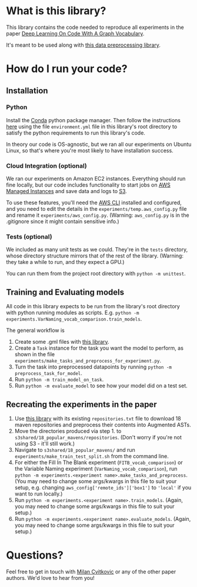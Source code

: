 # What is this library?
This library contains the code needed to reproduce all experiments in the paper [Deep Learning On Code With A Graph Vocabulary](http://tensorlab.cms.caltech.edu/users/anima/pubs/Deep_Learning_On_Code_with_an_Unbounded_Vocabulary.pdf).

It's meant to be used along with [this data preprocessing library](https://github.com/mwcvitkovic/Deep_Learning_On_Code_With_A_Graph_Vocabulary--Code_Preprocessor).

# How do I run your code?
## Installation
### Python
Install the [Conda](https://conda.io/docs/index.html) python package manager.  Then follow the instructions [here](https://conda.io/docs/user-guide/tasks/manage-environments.html#creating-an-environment-from-an-environment-yml-file)
using the file `environment.yml` file in this library's root directory to satisfy the python requirements to run this library's code.

In theory our code is OS-agnostic, but we ran all our experiments on Ubuntu Linux, so that's where you're most likely to have installation success.

### Cloud Integration (optional)
We ran our experiments on Amazon EC2 instances.  Everything should run fine locally, but our code includes functionality to start jobs on [AWS Managed Instances](https://docs.aws.amazon.com/systems-manager/latest/userguide/what-is-systems-manager.html) and save data and logs to [S3](https://aws.amazon.com/s3/).  

To use these features, you'll need the [AWS CLI](https://aws.amazon.com/documentation/cli/) installed and configured, and you need to edit the details in the `experiments/temp.aws_config.py` file and rename it `experiments/aws_config.py`.  (Warning: `aws_config.py` is in the .gitignore since it might contain sensitive info.)

### Tests (optional)
We included as many unit tests as we could.  They're in the `tests` directory, whose directory structure mirrors that of the rest of the library.  (Warning: they take a while to run, and they expect a GPU.)

You can run them from the project root directory with `python -m unittest`.

## Training and Evaluating models
All code in this library expects to be run from the library's root directory with python running modules as scripts.  E.g. `python -m experiments.VarNaming_vocab_comparison.train_models`.

The general workflow is
1. Create some .gml files with [this library](https://github.com/mwcvitkovic/Deep_Learning_On_Code_With_A_Graph_Vocabulary--Code_Preprocessor).
2. Create a `Task` instance for the task you want the model to perform, as shown in the file `experiments/make_tasks_and_preprocess_for_experiment.py`.
3. Turn the task into preprocessed datapoints by running `python -m preprocess_task_for_model`.
4. Run `python -m train_model_on_task`.
5. Run `python -m evaluate_model` to see how your model did on a test set.

## Recreating the experiments in the paper
1. Use [this library](https://github.com/mwcvitkovic/Deep_Learning_On_Code_With_A_Graph_Vocabulary--Code_Preprocessor) with its existing `repositories.txt` file to download 18 maven repositories and preprocess their contents into Augmented ASTs.
2. Move the directories produced via step 1. to `s3shared/18_popular_mavens/repositories`.  (Don't worry if you're not using S3 - it'll still work.)
3. Navigate to `s3shared/18_popular_mavens/` and run `experiments/make_train_test_split.sh` from the command line.
4. For either the Fill In The Blank experiment (`FITB_vocab_comparison`) or the Variable Naming experiment (`VarNaming_vocab_comparison`), run `python -m experiments.<experiment name>.make_tasks_and_preprocess`.  (You may need to change some args/kwargs in this file to suit your setup, e.g. changing `aws_config['remote_ids']['box1']` to `'local'` if you want to run locally.)
5. Run `python -m experiments.<experiment name>.train_models`. (Again, you may need to change some args/kwargs in this file to suit your setup.)
6. Run `python -m experiments.<experiment name>.evaluate_models`. (Again, you may need to change some args/kwargs in this file to suit your setup.)

# Questions?
Feel free to get in touch with [Milan Cvitkovic](mailto:mwcvitkovic@gmail.com) or any of the other paper authors.  We'd love to hear from you!
